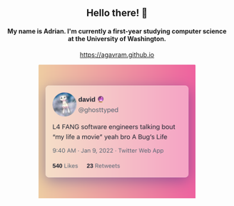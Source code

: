 <h2 align="center"> Hello there! 👋</h2>

<h4 align="center">
My name is Adrian. I'm currently a first-year studying computer science at the University of Washington. 
</h4>

<p  align="center">
<a href="https://agavram.github.io/">https://agavram.github.io</a>
</p>

<p align="center">
<img src="https://raw.githubusercontent.com/agavram/agavram/main/twitter-screenshot.png" alt="twitter screenshot" width="70%">
</p>
